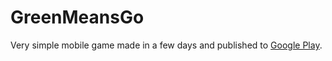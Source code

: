 # GreenMeansGo

Very simple mobile game made in a few days and published to [Google Play](https://play.google.com/store/apps/details?id=com.AxelYoung.GreenMeansGo).

